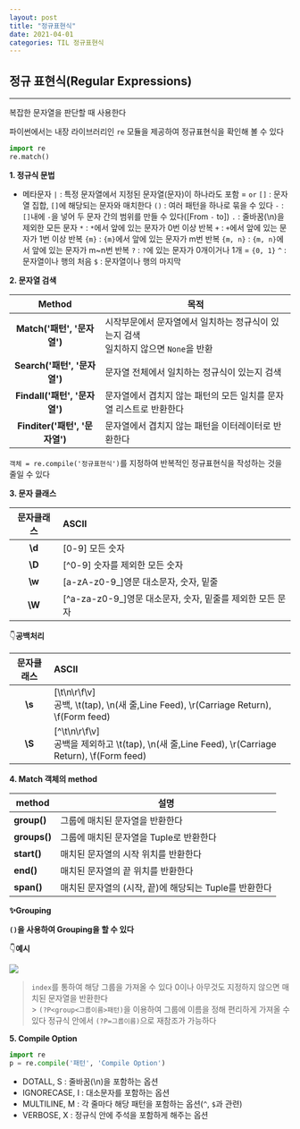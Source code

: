 ```yaml
---
layout: post
title: "정규표현식"
date: 2021-04-01
categories: TIL 정규표현식
---
```


## 정규 표현식(Regular Expressions)

---

복잡한 문자열을 판단할 때 사용한다

파이썬에서는 내장 라이브러리인 `re` 모듈을 제공하여 정규표현식을 확인해 볼 수 있다

```python
import re
re.match()
```

**1. 정규식 문법**

- 메타문자
  `|` : 특정 문자열에서 지정된 문자열(문자)이 하나라도 포함 = `or`
  `[]` : 문자열 집합, `[]`에 해당되는 문자와 매치한다
  `()` : 여러 패턴을 하나로 묶을 수 있다
  `-` : `[]`내에 `-`을 넣어 두 문자 간의 범위를 만들 수 있다([From `-` to])
  `.` : 줄바꿈(\n)을 제외한 모든 문자
  `*` : `*`에서 앞에 있는 문자가 0번 이상 반복
  `+` : `+`에서 앞에 있는 문자가 1번 이상 반복
  `{m}` : `{m}`에서 앞에 있는 문자가 m번 반복
  `{m, n}` : `{m, n}`에서 앞에 있는 문자가 m~n번 반복
  `?` : `?`에 있는 문자가 0개이거나 1개 = `{0, 1}`
  `^` : 문자열이나 행의 처음
  `$` : 문자열이나 행의 마지막

**2. 문자열 검색**

|             Method             | 목적                                                                                    |
| :----------------------------: | --------------------------------------------------------------------------------------- |
|  **Match('패턴', '문자열')**   | 시작부문에서 문자열에서 일치하는 정규식이 있는지 검색<br> 일치하지 않으면 `None`을 반환 |
|  **Search('패턴', '문자열')**  | 문자열 전체에서 일치하는 정규식이 있는지 검색                                           |
| **Findall('패턴', '문자열')**  | 문자열에서 겹치지 않는 패턴의 모든 일치를 문자열 리스트로 반환한다                      |
| **Finditer('패턴', '문자열')** | 문자열에서 겹치지 않는 패턴을 이터레이터로 반환한다                                     |

`객체 = re.compile('정규표현식')`를 지정하여 반복적인 정규표현식을 작성하는 것을 줄일 수 있다

**3. 문자 클래스**

| 문자클래스 | ASCII                                                     |
| :--------: | :-------------------------------------------------------- |
|   **\d**   | [0-9] 모든 숫자                                           |
|   **\D**   | [^0-9] 숫자를 제외한 모든 숫자                            |
|   **\w**   | [a-zA-z0-9_]영문 대소문자, 숫자, 밑줄                     |
|   **\W**   | [^a-za-z0-9_]영문 대소문자, 숫자, 밑줄를 제외한 모든 문자 |

👇**공백처리**

| 문자클래스 | ASCII                                                                                              |
| :--------: | :------------------------------------------------------------------------------------------------- |
|   **\s**   | [\t\n\r\f\v] <br>공백, \t(tap), \n(새 줄,Line Feed), \r(Carriage Return), \f(Form feed)            |
|   **\S**   | [^\t\n\r\f\v] <br>공백을 제외하고 \t(tap), \n(새 줄,Line Feed), \r(Carriage Return), \f(Form feed) |

**4. Match 객체의 method**

| method       | 설명                                                   |
| ------------ | ------------------------------------------------------ |
| **group()**  | 그룹에 매치된 문자열을 반환한다                        |
| **groups()** | 그룹에 매치된 문자열을 Tuple로 반환한다                |
| **start()**  | 매치된 문자열의 시작 위치를 반환한다                   |
| **end()**    | 매치된 문자열의 끝 위치를 반환한다                     |
| **span()**   | 매치된 문자열의 (시작, 끝)에 해당되는 Tuple를 반환한다 |

**✨Grouping**

**`()`을 사용하여 Grouping을 할 수 있다**

👇**예시**

![](https://images.velog.io/images/action2thefuture/post/a3e08f58-1a6c-47d2-b3d6-c236e6f8546e/%EC%98%88%EC%8B%9C%208.png)

> `index`를 통하여 해당 그룹을 가져올 수 있다
> 0이나 아무것도 지정하지 않으면 매치된 문자열을 반환한다<br> > `(?P<group<그룹이름>패턴)`을 이용하여 그룹에 이름을 정해 편리하게 가져올 수 있다
> 정규식 안에서 `(?P=그룹이름)`으로 재참조가 가능하다

**5. Compile Option**

```python
import re
p = re.compile('패턴', 'Compile Option')
```

- DOTALL, S : 줄바꿈(\n)을 포함하는 옵션
- IGNORECASE, I : 대소문자를 포함하는 옵션
- MULTILINE, M : 각 줄마다 해당 패턴을 포함하는 옵션(`^`, `$`과 관련)
- VERBOSE, X : 정규식 안에 주석을 포함하게 해주는 옵션
